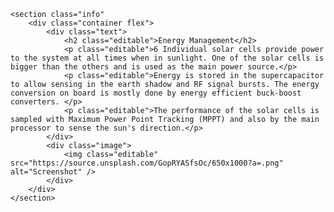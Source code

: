 	<section class="info"
		<div class="container flex">
			<div class="text">
				<h2 class="editable">Energy Management</h2>
				<p class="editable">6 Individual solar cells provide power to the system at all times when in sunlight. One of the solar cells is bigger than the others and is used as the main power source.</p>		
				<p class="editable">Energy is stored in the supercapacitor to allow sensing in the earth shadow and RF signal bursts. The energy conversion on board is mostly done by energy efficient buck-boost converters. </p>			
				<p class="editable">The performance of the solar cells is sampled with Maximum Power Point Tracking (MPPT) and also by the main processor to sense the sun's direction.</p>
			</div>
			<div class="image">
				<img class="editable" src="https://source.unsplash.com/GopRYASfsOc/650x1000?a=.png" alt="Screenshot" />
			</div>
		</div>
	</section>